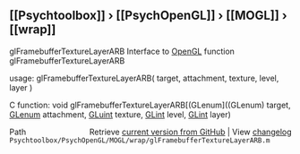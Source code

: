## [[Psychtoolbox]] &#8250; [[PsychOpenGL]] &#8250; [[MOGL]] &#8250; [[wrap]]

glFramebufferTextureLayerARB  Interface to [OpenGL](OpenGL) function glFramebufferTextureLayerARB  
  
usage:  glFramebufferTextureLayerARB( target, attachment, texture, level, layer )  
  
C function:  void glFramebufferTextureLayerARB[(GLenum]((GLenum) target, [GLenum](GLenum) attachment, [GLuint](GLuint) texture, [GLint](GLint) level, [GLint](GLint) layer)  




<div class="code_header" style="text-align:right;">
  <span style="float:left;">Path&nbsp;&nbsp;</span> <span class="counter">Retrieve <a href=
  "https://raw.github.com/Psychtoolbox-3/Psychtoolbox-3/beta/Psychtoolbox/PsychOpenGL/MOGL/wrap/glFramebufferTextureLayerARB.m">current version from GitHub</a> | View <a href=
  "https://github.com/Psychtoolbox-3/Psychtoolbox-3/commits/beta/Psychtoolbox/PsychOpenGL/MOGL/wrap/glFramebufferTextureLayerARB.m">changelog</a></span>
</div>
<div class="code">
  <code>Psychtoolbox/PsychOpenGL/MOGL/wrap/glFramebufferTextureLayerARB.m</code>
</div>

